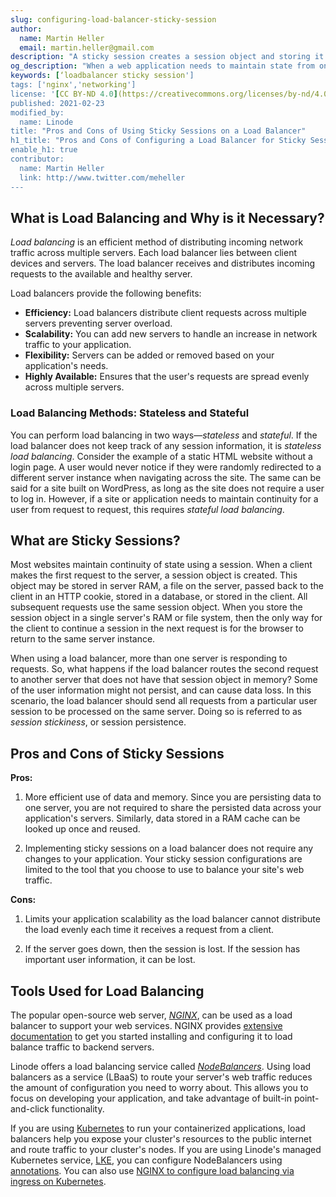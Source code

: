 ```yaml
---
slug: configuring-load-balancer-sticky-session
author:
  name: Martin Heller
  email: martin.heller@gmail.com
description: "A sticky session creates a session object and storing it on the client or server.  We'll explain how that works, and the pros and cons of this approach."
og_description: "When a web application needs to maintain state from one request to another, you should consider configuring your load balancer to use sticky sessions. A sticky session enables your load balancer to persist data by creating a session object and storing it on the client or server. This overview provides a definition for sticky sessions along with the pros and cons of using this common load balancer configuration."
keywords: [‘loadbalancer sticky session']
tags: ['nginx','networking']
license: '[CC BY-ND 4.0](https://creativecommons.org/licenses/by-nd/4.0)'
published: 2021-02-23
modified_by:
  name: Linode
title: "Pros and Cons of Using Sticky Sessions on a Load Balancer"
h1_title: "Pros and Cons of Configuring a Load Balancer for Sticky Sessions"
enable_h1: true
contributor:
  name: Martin Heller
  link: http://www.twitter.com/meheller
---
```


## What is Load Balancing and Why is it Necessary?

*Load balancing* is an efficient method of distributing incoming network traffic across multiple servers. Each load balancer lies between client devices and servers. The load balancer receives and distributes incoming requests to the available and healthy server.

Load balancers provide the following benefits:

- **Efficiency:** Load balancers distribute client requests across multiple servers preventing server overload.
- **Scalability:** You can add new servers to handle an increase in network traffic to your application.
- **Flexibility:** Servers can be added or removed based on your application's needs.
- **Highly Available:** Ensures that the user's requests are spread evenly across multiple servers.

### Load Balancing Methods: Stateless and Stateful

You can perform load balancing in two ways—*stateless* and *stateful*. If the load balancer does not keep track of any session information, it is *stateless load balancing*. Consider the example of a static HTML website without a login page. A user would never notice if they were randomly redirected to a different server instance when navigating across the site. The same can be said for a site built on WordPress, as long as the site does not require a user to log in. However, if a site or application needs to maintain continuity for a user from request to request, this requires *stateful load balancing*.

## What are Sticky Sessions?

Most websites maintain continuity of state using a session. When a client makes the first request to the server, a session object is created. This object may be stored in server RAM, a file on the server, passed back to the client in an HTTP cookie, stored in a database, or stored in the client. All subsequent requests use the same session object. When you store the session object in a single server's RAM or file system, then the only way for the client to continue a session in the next request is for the browser to return to the same server instance.

When using a load balancer, more than one server is responding to requests. So, what happens if the load balancer routes the second request to another server that does not have that session object in memory? Some of the user information might not persist, and can cause data loss. In this scenario, the load balancer should send all requests from a particular user session to be processed on the same server. Doing so is referred to as *session stickiness*, or session persistence.

## Pros and Cons of Sticky Sessions

**Pros:**

1. More efficient use of data and memory. Since you are persisting data to one server, you are not required to share the persisted data across your application's servers. Similarly, data stored in a RAM cache can be looked up once and reused.

1. Implementing sticky sessions on a load balancer does not require any changes to your application. Your sticky session configurations are limited to the tool that you choose to use to balance your site's web traffic.

**Cons:**

1. Limits your application scalability as the load balancer cannot distribute the load evenly each time it receives a request from a client.

1. If the server goes down, then the session is lost. If the session has important user information, it can be lost.

## Tools Used for Load Balancing

The popular open-source web server, [*NGINX*](/docs/guides/web-servers/nginx/), can be used as a load balancer to support your web services. NGINX provides [extensive documentation](https://docs.nginx.com/nginx/admin-guide/load-balancer/http-load-balancer/) to get you started installing and configuring it to load balance traffic to backend servers.

Linode offers a load balancing service called [*NodeBalancers*](/docs/products/networking/nodebalancers/). Using load balancers as a service (LBaaS) to route your server's web traffic reduces the amount of configuration you need to worry about. This allows you to focus on developing your application, and take advantage of built-in point-and-click functionality.

If you are using [Kubernetes](/docs/guides/beginners-guide-to-kubernetes/) to run your containerized applications, load balancers help you expose your cluster's resources to the public internet and route traffic to your cluster's nodes. If you are using Linode's managed Kubernetes service, [LKE](https://www.linode.com/products/kubernetes/), you can configure NodeBalancers using [annotations](/docs/guides/getting-started-with-load-balancing-on-a-lke-cluster/#configuring-your-linode-nodebalancers-with-annotations). You can also use [NGINX to configure load balancing via ingress on Kubernetes](https://www.nginx.com/blog/nginx-plus-ingress-controller-kubernetes-load-balancing/).
